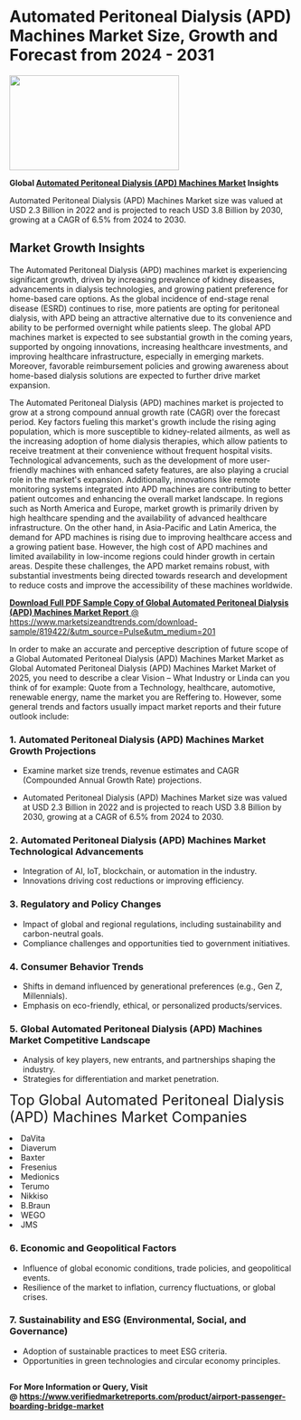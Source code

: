 <H1>Automated Peritoneal Dialysis (APD) Machines Market Size, Growth and Forecast from 2024 - 2031</H1><img class="aligncenter size-medium wp-image-584254" src="https://thirdeyenews.in/wp-content/uploads/2024/09/Global-Market-Research-300x168.jpeg" alt="" width="300" height="168" /><p><strong>Global&nbsp;<a href="https://www.marketsizeandtrends.com/download-sample/819422/&amp;utm_source=Pulse&amp;utm_medium=201">Automated Peritoneal Dialysis (APD) Machines Market</a> Insights</strong></p><p>Automated Peritoneal Dialysis (APD) Machines Market size was valued at USD 2.3 Billion in 2022 and is projected to reach USD 3.8 Billion by 2030, growing at a CAGR of 6.5% from 2024 to 2030.</p><p><h2>Market Growth Insights</h2> <p>The Automated Peritoneal Dialysis (APD) machines market is experiencing significant growth, driven by increasing prevalence of kidney diseases, advancements in dialysis technologies, and growing patient preference for home-based care options. As the global incidence of end-stage renal disease (ESRD) continues to rise, more patients are opting for peritoneal dialysis, with APD being an attractive alternative due to its convenience and ability to be performed overnight while patients sleep. The global APD machines market is expected to see substantial growth in the coming years, supported by ongoing innovations, increasing healthcare investments, and improving healthcare infrastructure, especially in emerging markets. Moreover, favorable reimbursement policies and growing awareness about home-based dialysis solutions are expected to further drive market expansion.</p> <p><a href="#"></a></p> <p>The Automated Peritoneal Dialysis (APD) machines market is projected to grow at a strong compound annual growth rate (CAGR) over the forecast period. Key factors fueling this market's growth include the rising aging population, which is more susceptible to kidney-related ailments, as well as the increasing adoption of home dialysis therapies, which allow patients to receive treatment at their convenience without frequent hospital visits. Technological advancements, such as the development of more user-friendly machines with enhanced safety features, are also playing a crucial role in the market's expansion. Additionally, innovations like remote monitoring systems integrated into APD machines are contributing to better patient outcomes and enhancing the overall market landscape. In regions such as North America and Europe, market growth is primarily driven by high healthcare spending and the availability of advanced healthcare infrastructure. On the other hand, in Asia-Pacific and Latin America, the demand for APD machines is rising due to improving healthcare access and a growing patient base. However, the high cost of APD machines and limited availability in low-income regions could hinder growth in certain areas. Despite these challenges, the APD market remains robust, with substantial investments being directed towards research and development to reduce costs and improve the accessibility of these machines worldwide.</p> <p><a href="#"></p><p><span class=""><strong>Download Full PDF Sample Copy of Global Automated Peritoneal Dialysis (APD) Machines Market Report</strong> @ <a href="https://www.marketsizeandtrends.com/download-sample/819422/&amp;utm_source=Pulse&amp;utm_medium=201" target="_blank">https://www.marketsizeandtrends.com/download-sample/819422/&amp;utm_source=Pulse&amp;utm_medium=201</a></span></p><p>In order to make an accurate and perceptive description of future scope of a Global&nbsp;Automated Peritoneal Dialysis (APD) Machines Market Market as Global&nbsp;Automated Peritoneal Dialysis (APD) Machines Market Market of 2025, you need to describe a clear Vision &ndash; What Industry or Linda can you think of for example: Quote from a Technology, healthcare, automotive, renewable energy, name the market you are Reffering to. However, some general trends and factors usually impact market reports and their future outlook include:</p><h3>1.&nbsp;<strong>Automated Peritoneal Dialysis (APD) Machines Market Growth Projections</strong></h3><ul><li>Examine market size trends, revenue estimates and CAGR (Compounded Annual Growth Rate) projections.</li><li><p>Automated Peritoneal Dialysis (APD) Machines Market size was valued at USD 2.3 Billion in 2022 and is projected to reach USD 3.8 Billion by 2030, growing at a CAGR of 6.5% from 2024 to 2030.</p></li></ul><h3>2.&nbsp;<strong>Automated Peritoneal Dialysis (APD) Machines Market Technological Advancements</strong></h3><ul><li>Integration of AI, IoT, blockchain, or automation in the industry.</li><li>Innovations driving cost reductions or improving efficiency.</li></ul><h3>3.&nbsp;<strong>Regulatory and Policy Changes</strong></h3><ul><li>Impact of global and regional regulations, including sustainability and carbon-neutral goals.</li><li>Compliance challenges and opportunities tied to government initiatives.</li></ul><h3>4.&nbsp;<strong>Consumer Behavior Trends</strong></h3><ul><li>Shifts in demand influenced by generational preferences (e.g., Gen Z, Millennials).</li><li>Emphasis on eco-friendly, ethical, or personalized products/services.</li></ul><h3>5.&nbsp;<strong>Global Automated Peritoneal Dialysis (APD) Machines Market Competitive Landscape</strong></h3><ul><li>Analysis of key players, new entrants, and partnerships shaping the industry.</li><li>Strategies for differentiation and market penetration.</li></ul><p data-pm-slice="1 1 []"><span style="color: inherit; font-family: inherit; font-size: 25px;">Top Global Automated Peritoneal Dialysis (APD) Machines Market Companies</span></p><div class="" data-test-id=""><p><li>DaVita</li><li> Diaverum</li><li> Baxter</li><li> Fresenius</li><li> Medionics</li><li> Terumo</li><li> Nikkiso</li><li> B.Braun</li><li> WEGO</li><li> JMS</li></p></div><h3>6.&nbsp;<strong>Economic and Geopolitical Factors</strong></h3><ul><li>Influence of global economic conditions, trade policies, and geopolitical events.</li><li>Resilience of the market to inflation, currency fluctuations, or global crises.</li></ul><h3>7.&nbsp;<strong>Sustainability and ESG (Environmental, Social, and Governance)</strong></h3><ul><li>Adoption of sustainable practices to meet ESG criteria.</li><li>Opportunities in green technologies and circular economy principles.</li></ul><h2><strong style="font-size: 14px;">For More Information or Query, Visit @&nbsp;</strong><a style="background-color: #ffffff; font-size: 14px;" href="https://www.marketsizeandtrends.com/report/automated-peritoneal-dialysis-apd-machines-market/" target="_blank">https://www.verifiedmarketreports.com/product/airport-passenger-boarding-bridge-market</a></h2>

